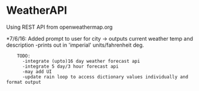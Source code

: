 # WeatherAPI

Using REST API from openweathermap.org

*7/6/16: Added prompt to user for city -> outputs current weather temp and
        description
          -prints out in 'imperial' units/fahrenheit deg.

        TODO:
          -integrate (upto)16 day weather forecast api
          -integrate 5 day/3 hour forecast api
          -may add UI
          -update rain loop to access dictionary values individually and format output
